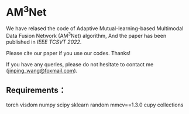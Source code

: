 # AM<sup>3</sup>Net

We have relased the code of Adaptive Mutual-learning-based Multimodal Data Fusion Network (AM<sup>3</sup>Net) algorithm, And the paper has been published in *IEEE TCSVT 2022*.

Please cite our paper if you use our codes. Thanks!

If you have any queries, please do not hesitate to contact me (jinping_wang@foxmail.com).

## Requirements：

torch
visdom
numpy
scipy
sklearn
random
mmcv==1.3.0
cupy
collections

